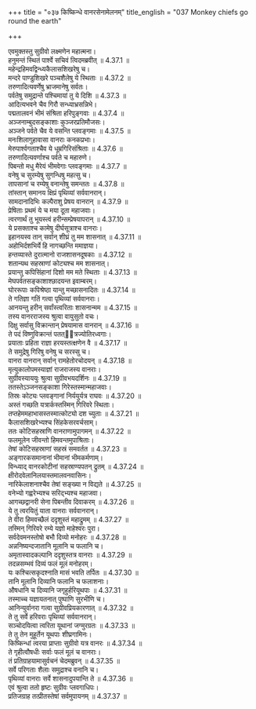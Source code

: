 +++
title = "०३७ किष्किन्धे वानरसेनामेलनम्"
title_english = "037 Monkey chiefs go round the earth"

+++


  
एवमुक्तस्तु सुग्रीवो लक्ष्मणेन महात्मना।  
हनुमन्तं स्थितं पार्श्वे सचिवं त्विदमब्रवीत् ॥ 4.37.1 ॥   
महेन्द्रहिमवद्विन्ध्यकैलासशिखरेषु च।  
मन्दरे पाण्डुशिखरे पञ्चशैलेषु ये स्थिताः ॥ 4.37.2 ॥   
तरुणादित्यवर्णेषु भ्राजमानेषु सर्वतः।  
पर्वतेषु समुद्रान्ते पश्चिमायां तु ये दिशि ॥ 4.37.3 ॥   
आदित्यभवने चैव गिरौ सन्ध्याभ्रसन्निभे।  
पद्मतालवनं भीमं संश्रिता हरिपुङ्गवाः ॥ 4.37.4 ॥   
अञ्जनाम्बुदसङ्काशाः कुञ्जरप्रतिमौजसः।  
अञ्जने पर्वते चैव ये वसन्ति प्लवङ्गमाः ॥ 4.37.5 ॥   
मनःशिलागुहावासा वानराः कनकप्रभाः।  
मेरुपार्श्वगताश्चैव ये धूम्रगिरिसंश्रिताः ॥ 4.37.6 ॥   
तरुणादित्यवर्णाश्च पर्वते च महारुणे।  
पिबन्तो मधु मैरेयं भीमवेगाः प्लवङ्गमाः ॥ 4.37.7 ॥   
वनेषु च सुरम्येषु सुगन्धिषु महत्सु च।  
तापसानां च रम्येषु वनान्तेषु समन्ततः ॥ 4.37.8 ॥   
तांस्तान् समानय क्षिप्रं पृथिव्यां सर्ववानरान्।  
सामदानादिभिः कल्पैराशु प्रेषय वानरान् ॥ 4.37.9 ॥   
प्रेषिताः प्रथमं ये च मया दूता महाजवाः।  
त्वरणार्थं तु भूयस्त्वं हरीन्सम्प्रेषयापरान् ॥ 4.37.10 ॥   
ये प्रसक्ताश्च कामेषु दीर्घसूत्राश्च वानराः।  
इहानयस्व तान् सर्वान् शीघ्रं तु मम शासनात् ॥ 4.37.11 ॥   
अहोभिर्दशभिर्ये हि नागच्छन्ति ममाज्ञया।  
हन्तव्यास्ते दुरात्मानो राजशासनदूषकाः ॥ 4.37.12 ॥   
शतान्यथ सहस्राणां कोट्यश्च मम शासनात्।  
प्रयान्तु कपिसिंहानां दिशो मम मते स्थिताः ॥ 4.37.13 ॥   
मेघपर्वतसङ्काशाश्छादयन्त इवाम्बरम्।  
घोररूपाः कपिश्रेष्ठा यान्तु मच्छासनादितः ॥ 4.37.14 ॥   
ते गतिज्ञा गतिं गत्वा पृथिव्यां सर्ववानराः।  
आनयन्तु हरीन् सर्वांस्त्वरिताः शासनान्मम ॥ 4.37.15 ॥   
तस्य वानरराजस्य श्रुत्वा वायुसुतो वचः।  
दिक्षु सर्वासु विक्रान्तान् प्रेषयामास वानरान् ॥ 4.37.16 ॥   
ते पदं विष्णुविक्रान्तं पतत्ित्रज्योतिरध्वगाः।  
प्रयाताः प्रहिता राज्ञा हरयस्तत्क्षणेन वै ॥ 4.37.17 ॥   
ते समुद्रेषु गिरिषु वनेषु च सरस्सु च।  
वानरा वानरान् सर्वान् रामहेतोरचोदयन् ॥ 4.37.18 ॥   
मृत्युकालोपमस्याज्ञां राजराजस्य वानराः।  
सुग्रीवस्याययुः श्रुत्वा सुग्रीवभयदर्शिनः ॥ 4.37.19 ॥   
ततस्तेऽञ्जनसङ्काशा गिरेस्तस्मान्महाजवाः।  
तिस्रः कोट्यः प्लवङ्गानां निर्ययुर्यत्र राघवः ॥ 4.37.20 ॥   
अस्तं गच्छति यत्रार्कस्तस्मिन् गिरिवरे स्थिताः।  
तप्तहेममहाभासस्तस्मात्कोट्यो दश च्युताः ॥ 4.37.21 ॥   
कैलासशिखरेभ्यश्च सिंहकेसरवर्चसाम्।  
ततः कोटिसहस्राणि वानराणामुपागमन् ॥ 4.37.22 ॥   
फलमूलेन जीवन्तो हिमवन्तमुपाश्रिताः।  
तेषां कोटिसहस्राणां सहस्रं समवर्तत ॥ 4.37.23 ॥   
अङ्गारकसमानानां भीमानां भीमकर्मणाम्।  
विन्ध्याद् वानरकोटीनां सहस्राण्यपतन् द्रुतम् ॥ 4.37.24 ॥   
क्षीरोदवेलानिलयास्तमालवनवासिनः।  
नारिकेलाशनाश्चैव तेषां सङ्ख्या न विद्यते ॥ 4.37.25 ॥   
वनेभ्यो गह्वरेभ्यश्च सरिद्भ्यश्च महाजवा।  
आगच्छद्वानरी सेना पिबन्तीव दिवाकरम् ॥ 4.37.26 ॥   
ये तु त्वरयितुं याता वानराः सर्ववानरान्।  
ते वीरा हिमवच्छैलं ददृशुस्तं महाद्रुमम् ॥ 4.37.27 ॥   
तस्मिन् गिरिवरे रम्ये यज्ञो माहेश्वरः पुरा।  
सर्वदेवमनस्तोषो बभौ दिव्यो मनोहरः ॥ 4.37.28 ॥   
अन्ननिष्यन्दजातानि मूलानि च फलानि च।  
अमृतास्वादकल्पानि ददृशुस्तत्र वानराः ॥ 4.37.29 ॥   
तदन्नसम्भवं दिव्यं फलं मूलं मनोहरम्।  
यः कश्चित्सकृदश्नाति मासं भवति तर्पितः ॥ 4.37.30 ॥   
तानि मूलानि दिव्यानि फलानि च फलाशनाः।  
औषधानि च दिव्यानि जगृहुर्हरियूथपाः ॥ 4.37.31 ॥   
तस्माच्च यज्ञायतनात् पुष्पाणि सुरभीणि च।  
आनिन्युर्वानरा गत्वा सुग्रीवप्रियकारणात् ॥ 4.37.32 ॥   
ते तु सर्वे हरिवराः पृथिव्यां सर्ववानरान्।  
सञ्चोदयित्वा त्वरिता यूथानां जग्मुरग्रतः ॥ 4.37.33 ॥   
ते तु तेन मुहूर्तेन यूथपाः शीघ्रगामिनः।  
किष्किन्धां त्वरया प्राप्ताः सुग्रीवो यत्र वानरः ॥ 4.37.34 ॥   
ते गृहीत्वौषधीः सर्वाः फलं मूलं च वानराः।  
तं प्रतिग्राहयामासुर्वचनं चेदमब्रुवन् ॥ 4.37.35 ॥   
सर्वे परिगताः शैलाः समुद्राश्च वनानि च।  
पृथिव्यां वानराः सर्वे शासनादुपयान्ति ते ॥ 4.37.36 ॥   
एवं श्रुत्वा ततो हृष्टः सुग्रीवः प्लवगाधिपः।  
प्रतिजग्राह तत्प्रीतस्तेषां सर्वमुपायनम् ॥ 4.37.37 ॥   

